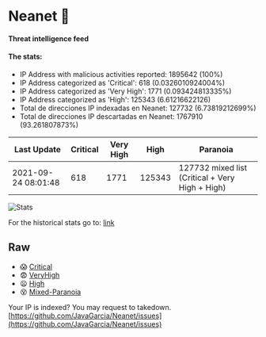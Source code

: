 # Neanet :hocho:
#### Threat intelligence feed
#### The stats:

- IP Address with malicious activities reported: 1895642 (100%)
- IP Address categorized as 'Critical':  618 (0.0326010924004%)
- IP Address categorized as 'Very High':  1771 (0.093424813335%)
- IP Address categorized as 'High':  125343 (6.61216622126)
- Total de direcciones IP indexadas en Neanet:  127732 (6.73819212699%)
- Total de direcciones IP descartadas en Neanet:  1767910 (93.261807873%)

| Last Update | Critical | Very High | High | Paranoia |
| --- | --- | --- | --- | --- |
| 2021-09-24 08:01:48 | 618 | 1771 | 125343 | 127732 mixed list (Critical + Very High + High)|

![Stats](https://docs.google.com/spreadsheets/d/e/2PACX-1vSnaNMIXVabIpDJjufMlzH7poXnshF3mgd8Is1g9ytUEzVsP5my4Trn8f-xkoLLQ38xpL3HtmUexLo6/pubchart?oid=501124687&format=image)

For the historical stats go to: [link](/stats.csv)
## Raw
- :scream: [Critical](https://raw.githubusercontent.com/JavaGarcia/Neanet/master/blacklists/neanet_critical.txt)
- :fearful: [VeryHigh](https://raw.githubusercontent.com/JavaGarcia/Neanet/master/blacklists/neanet_veryHigh.txtt)
- :frowning: [High](https://raw.githubusercontent.com/JavaGarcia/Neanet/master/blacklists/neanet_high.txt)
- :dizzy_face: [Mixed-Paranoia](https://raw.githubusercontent.com/JavaGarcia/Neanet/master/blacklists/neanet_all.txt)


Your IP is indexed? You may request to takedown. [https://github.com/JavaGarcia/Neanet/issues](https://github.com/JavaGarcia/Neanet/issues)






























































































































































































































































































































































































































































































































































































































































































































































































































































































































































































































































































































































































































































































































































































































































































































































































































































































































































































































































































































































































































































































































































































































































































































































































































































































































































































































































































































































































































































































































































































































































































































































































































































































































































































































































































































































































































































































































































































































































































































































































































































































































































































































































































































































































































































































































































































































































































































































































































































































































































































































































































































































































































































































































































































































































































































































































































































































































































































































































































































































































































































































































































































































































































































































































































































































































































































































































































































































































































































































































































































































































































































































































































































































































































































































































































































































































































































































































































































































































































































































































































































































































































































































































































































































































































































































































































































































































































































































































































































































































































































































































































































































































